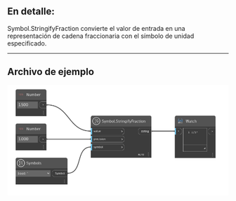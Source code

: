 ## En detalle:
Symbol.StringifyFraction convierte el valor de entrada en una representación de cadena fraccionaria con el símbolo de unidad especificado.
___
## Archivo de ejemplo

![Symbol.StringifyFraction](./DynamoUnits.Symbol.StringifyFraction_img.png)
